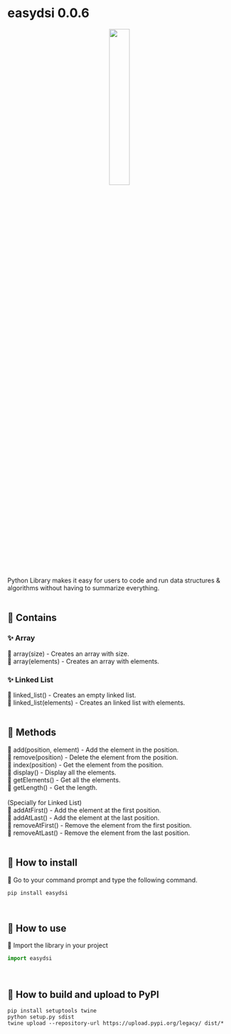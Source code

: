 # easydsi 0.0.6

<p align="center">
  <img src="./assets/images/logo.png" style='width: 30%;'/>
</p>
<br /><br />

Python Library makes it easy for users to code and run data structures & algorithms without having to summarize everything.
<br /><br />

## 🌟 Contains
### ✨ Array
💫 array(size) - Creates an array with size. <br />
💫 array(elements) - Creates an array with elements. <br />

### ✨ Linked List
💫 linked_list() - Creates an empty linked list. <br />
💫 linked_list(elements) - Creates an linked list with elements. <br />
<br />


## 🌟 Methods
💫 add(position, element) - Add the element in the position. <br />
💫 remove(position) - Delete the element from the position. <br />
💫 index(position) - Get the element from the position. <br />
💫 display() - Display all the elements. <br />
💫 getElements() - Get all the elements. <br />
💫 getLength() - Get the length. <br />
<br />
(Specially for Linked List) <br />
💫 addAtFirst() - Add the element at the first position. <br />
💫 addAtLast() - Add the element at the last position. <br />
💫 removeAtFirst() - Remove the element from the first position. <br />
💫 removeAtLast() - Remove the element from the last position. <br />
<br />

## 🌟 How to install
💫 Go to your command prompt and type the following command.
```
pip install easydsi
```
<br />

## 🌟 How to use
💫 Import the library in your project
```python
import easydsi
```
<br />

## 🌟 How to build and upload to PyPI
```
pip install setuptools twine
python setup.py sdist
twine upload --repository-url https://upload.pypi.org/legacy/ dist/*
```